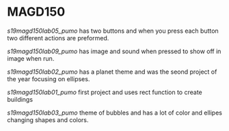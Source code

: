 # MAGD150

_s19magd150lab05_pumo_ has two buttons and when you press each button two different actions are preformed.

_s19magd150lab09_pumo_ has image and sound when pressed to show off in image when run.

_s19magd150lab02_pumo_ has a planet theme and was the seond project of the year focusing on ellipses. 

_s19magd150lab01_pumo_ first project and uses rect function to create buildings

_s19magd150lab03_pumo_ theme of bubbles and has a lot of color and ellipes changing shapes and colors.
